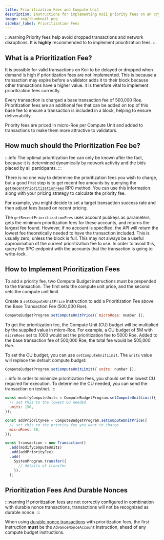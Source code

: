 ```yaml
---
title: Prioritization Fees and Compute Unit
description: Instructions for implementing Koii priority fees on an cryptocurrency exchange.
image: img/thumbnail.png
sidebar_label: Prioritization Fees
---
```


:::warning
Priority fees help avoid dropped transactions and network disruptions. It is **highly** recommended to to implement prioritization fees.
:::

## What is a Prioritization Fee?

It is possible for valid transactions on Koii to be delayed or dropped when demand is high if prioritization fees are not implemented. This is because a transaction may expire before a validator adds it to their block because other transactions have a higher value. It is therefore vital to implement prioritization fees correctly.

Every transaction is charged a base transaction fee of 500,000 Roe. Prioritization fees are an additional fee that can be added on top of this base fee to ensure a transaction is included in a block, helping to ensure deliverability.

Priority fees are priced in micro-Roe per Compute Unit and added to transactions to make them more attractive to validators.

## How much should the Prioritization Fee be?

:::info
The optimal prioritization fee can only be known after the fact, because it is determined dynamically by network activity and the bids placed by all participants.
:::

There is no one way to determine the prioritization fees you wish to charge, but a good first step is to get recent fee amounts by querying the [`getRecentPrioritizationFees`](/develop/rpcapi/http/getrecentprioritizationfees) RPC method. You can use this information along with your pricing strategy to calculate the priority fee.

For example, you might decide to set a target transaction success rate and then adjust fees based on recent pricing.

The `getRecentPrioritizationFees` uses account pubkeys as parameters, gets the minimum prioritization fees for these accounts, and returns the largest fee found. However, if no account is specified, the API will return the lowest fee theoretically needed to have the transaction included. This is usually zero, unless the block is full. This may not always be a useful approximation of the current prioritization fee to use. In order to avoid this, query the RPC endpoint with the accounts that the transaction is going to write-lock.

## How to Implement Prioritization Fees

To add a priority fee, two Compute Budget instructions must be prepended to the transaction. The first sets the compute unit price, and the second sets the compute unit limit.

<!-- #### Info

Here, you can also find a more detailed developer [guide on how to use priority fees](/developers/guides/advanced/how-to-use-priority-fees) which includes more information about implementing priority fees. -->

Create a `setComputeUnitPrice` instruction to add a Prioritization Fee above the Base Transaction Fee (500,000 Roe).

<!-- TODO: These need to be updated to Koii but at the time of the writing our k2-web3.js doesn't include them -->
<!--     // import { ComputeBudgetProgram } from "@solana/web3.js" -->

```js
ComputeBudgetProgram.setComputeUnitPrice({ microRoes: number });
```

To get the prioritization fee, the Compute Unit (CU) budget will be multiplied by the supplied value in micro-Roe. For example, a CU budget of 5M with `microRoes` set to 1000 would set the prioritization fee to 5000 Roe. Added to the base transaction fee of 500,000 Roe, the total fee would be 505,000 Roe.

To set the CU budget, you can use `setComputeUnitLimit`. The `units` value will replace the default compute budget:

<!-- TODO: These need to be updated to Koii but at the time of the writing our k2-web3.js doesn't include them -->
<!-- // import { ComputeBudgetProgram } from "@solana/web3.js" -->

```js
ComputeBudgetProgram.setComputeUnitLimit({ units: number });
```

:::info
In order to minimize prioritization fees, you should set the lowest CU required for execution. To determine the CU needed, you can send the transaction on testnet.
:::

<!-- TODO: These need to be updated to Koii but at the time of the writing our k2-web3.js doesn't include them -->
<!-- // import { ... } from "@solana/web3.js" -->

```js
const modifyComputeUnits = ComputeBudgetProgram.setComputeUnitLimit({
  // set this to the lowest CU needed
  units: 150,
});

const addPriorityFee = ComputeBudgetProgram.setComputeUnitPrice({
  // set this to the priority fee you want to charge
  microRoes: 10,
});

const transaction = new Transaction()
  .add(modifyComputeUnits)
  .add(addPriorityFee)
  .add(
    SystemProgram.transfer({
      // details of transfer
    }),
  );
```

## Prioritization Fees And Durable Nonces

:::warning
If prioritization fees are not correctly configured in combination with durable nonce transactions, transactions will not be recognized as durable nonce.
:::

When using [durable nonce transactions](/koii/the-koii-token/add-koii-to-exchange/durable-tranasction-nonces) with prioritization fees, the first instruction **must** be the `AdvanceNonceAccount` instruction, ahead of any compute budget instructions.
